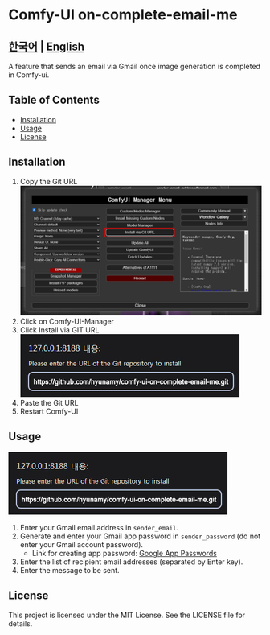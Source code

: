 # Comfy-UI on-complete-email-me

[한국어](#한국어) | [English](#english)
---

A feature that sends an email via Gmail once image generation is completed in Comfy-ui.

## Table of Contents
- [Installation](#installation)
- [Usage](#usage)
- [License](#license)

## Installation


1. Copy the Git URL
![Image 1](docs/images/install01.jpg)
2. Click on Comfy-UI-Manager
3. Click Install via GIT URL
![Image 2](docs/images/install02.jpg)
4. Paste the Git URL
5. Restart Comfy-UI

## Usage

![Image 3](docs/images/install02.jpg)
1. Enter your Gmail email address in `sender_email`.
2. Generate and enter your Gmail app password in `sender_password` (do not enter your Gmail account password).
   - Link for creating app password: [Google App Passwords](https://myaccount.google.com/apppasswords)
3. Enter the list of recipient email addresses (separated by Enter key).
4. Enter the message to be sent.

## License

This project is licensed under the MIT License. See the LICENSE file for details.
